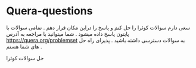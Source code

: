 # Quera-questions
سعی دارم سوالات کوئرا را حل کنم و پاسخ را دراین مکان قرار دهم .
تمامی سوالات با پایتون پاسخ داده میشود .
شما میتوانید با مراجعه به آدرس https://quera.org/problemset به سوالات دسترسی داشته باشید .
پذیرای راه حل های شما هستم .



حل سوالات کوئرا
